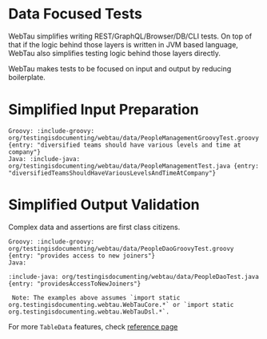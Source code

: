 # Data Focused Tests

WebTau simplifies writing REST/GraphQL/Browser/DB/CLI tests. On top of that if the logic behind those layers is written in JVM based language,
WebTau also simplifies testing logic behind those layers directly. 

WebTau makes tests to be focused on input and output by reducing boilerplate.  

# Simplified Input Preparation

```tabs
Groovy: :include-groovy: org/testingisdocumenting/webtau/data/PeopleManagementGroovyTest.groovy {entry: "diversified teams should have various levels and time at company"}
Java: :include-java: org/testingisdocumenting/webtau/data/PeopleManagementTest.java {entry: "diversifiedTeamsShouldHaveVariousLevelsAndTimeAtCompany"}
```

# Simplified Output Validation 

Complex data and assertions are first class citizens.

```tabs
Groovy: :include-groovy: org/testingisdocumenting/webtau/data/PeopleDaoGroovyTest.groovy {entry: "provides access to new joiners"}
Java:

:include-java: org/testingisdocumenting/webtau/data/PeopleDaoTest.java {entry: "providesAccessToNewJoiners"}

 Note: The examples above assumes `import static org.testingisdocumenting.webtau.WebTauCore.*` or `import static org.testingisdocumenting.webtau.WebTauDsl.*`.
```

For more `TableData` features, check [reference page](reference/table-data)